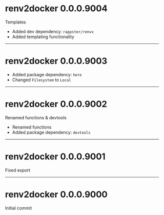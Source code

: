 # renv2docker 0.0.0.9004

Templates

- Added dev dependency: `rappster/renvx`
- Added templating functionality

--------------------------------------------------------------------------------

# renv2docker 0.0.0.9003

- Added package dependency: `here`
- Changed `Filesystem` to `Local`

--------------------------------------------------------------------------------

# renv2docker 0.0.0.9002

Renamed functions & devtools

- Renamed functions
- Added package dependency: `devtools`

--------------------------------------------------------------------------------

# renv2docker 0.0.0.9001

Fixed export

--------------------------------------------------------------------------------

# renv2docker 0.0.0.9000

Initial commit

